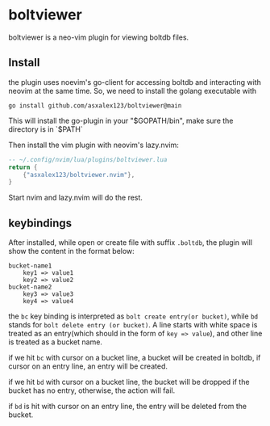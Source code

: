 # boltviewer
boltviewer is a neo-vim plugin for viewing boltdb files.

## Install
the plugin uses noevim's go-client for accessing boltdb and interacting with neovim at the same time. So, we need to install the golang executable with

```shell
go install github.com/asxalex123/boltviewer@main
```

This will install the go-plugin in your "$GOPATH/bin", make sure the directory is in `$PATH`

Then install the vim plugin with neovim's lazy.nvim:

```lua
-- ~/.config/nvim/lua/plugins/boltviewer.lua
return {
    {"asxalex123/boltviewer.nvim"},
}
```

Start nvim and lazy.nvim will do the rest.

## keybindings
After installed, while open or create file with suffix `.boltdb`, the plugin will show the content in the format below:

```
bucket-name1
    key1 => value1
    key2 => value2
bucket-name2
    key3 => value3
    key4 => value4
```

the `bc` key binding is interpreted as `bolt create entry(or bucket)`, while `bd` stands for `bolt delete entry (or bucket)`. A line starts with white space is treated as an entry(which should in the form of `key => value`), and other line is treated as a bucket name.

if we hit `bc` with cursor on a bucket line, a bucket will be created in boltdb, if cursor on an entry line, an entry will be created.

if we hit `bd` with cursor on a bucket line, the bucket will be dropped if the bucket has no entry, otherwise, the action will fail.

if `bd` is hit with cursor on an entry line, the entry will be deleted from the bucket.

